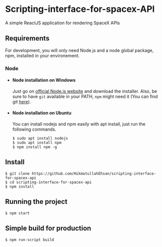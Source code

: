 
# Scripting-interface-for-spacex-API

A simple ReactJS application for rendering SpaceX APIs


## Requirements

For development, you will only need Node.js and a node global package, npm, installed in your environement.

### Node
- #### Node installation on Windows

  Just go on [official Node.js website](https://nodejs.org/) and download the installer.
Also, be sure to have `git` available in your PATH, `npm` might need it (You can find git [here](https://git-scm.com/)).

- #### Node installation on Ubuntu

  You can install nodejs and npm easily with apt install, just run the following commands.

      $ sudo apt install nodejs
      $ sudo apt install npm
      $ npm install npm -g


    

###

## Install

    $ git clone https://github.com/HikmatullahEhsan/scripting-interface-for-spacex-api
    $ cd scripting-interface-for-spacex-api
    $ npm install

## Running the project

    $ npm start

## Simple build for production

    $ npm run-script build
